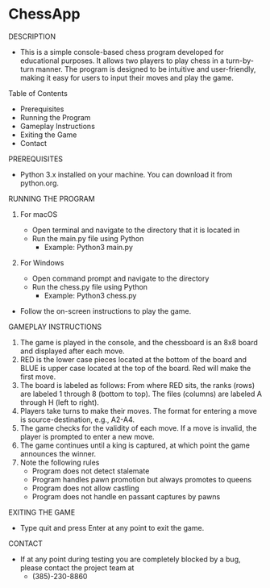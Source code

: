 # ChessApp
DESCRIPTION
* This is a simple console-based chess program developed for educational purposes. It allows two players to play chess in a turn-by-turn manner. The program is designed to be intuitive and user-friendly, making it easy for users to input their moves and play the game.

Table of Contents
* Prerequisites
* Running the Program
* Gameplay Instructions
* Exiting the Game
* Contact

PREREQUISITES
* Python 3.x installed on your machine. You can download it from python.org.

RUNNING THE PROGRAM
1) For macOS
    * Open terminal and navigate to the directory that it is located in
    * Run the main.py file using Python
        * Example: Python3 main.py

2) For Windows
    * Open command prompt and navigate to the directory
    * Run the chess.py file using Python
        * Example: Python3 chess.py

* Follow the on-screen instructions to play the game.

GAMEPLAY INSTRUCTIONS
1) The game is played in the console, and the chessboard is an 8x8 board and displayed after each move.
2) RED is the lower case pieces located at the bottom of the board and BLUE is upper case located at the top of the board. Red will make the first move.
3) The board is labeled as follows: From where RED sits, the ranks (rows) are
labeled 1 through 8 (bottom to top). The files (columns) are labeled A through H
(left to right).
4) Players take turns to make their moves. The format for entering a move is source-destination, e.g., A2-A4.
5) The game checks for the validity of each move. If a move is invalid, the player is prompted to enter a new move.
6) The game continues until a king is captured, at which point the game announces the winner.
7) Note the following rules
    * Program does not detect stalemate
    * Program handles pawn promotion but always promotes to queens
    * Program does not allow castling
    * Program does not handle en passant captures by pawns

EXITING THE GAME
* Type quit and press Enter at any point to exit the game.

CONTACT
* If at any point during testing you are completely blocked by a bug, please contact the project team at 
    * (385)-230-8860 
    